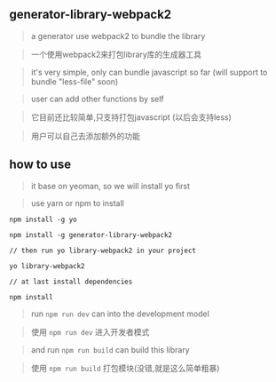 ## generator-library-webpack2

> a generator use webpack2 to bundle the library

> 一个使用webpack2来打包library库的生成器工具

> it's very simple, only can bundle javascript so far (will support to bundle "less-file" soon)

> user can add other functions by self

> 它目前还比较简单,只支持打包javascript (以后会支持less)

> 用户可以自己去添加额外的功能

## how to use

> it base on yeoman, so we will install yo first

> use yarn or npm to install

```
npm install -g yo

npm install -g generator-library-webpack2

// then run yo library-webpack2 in your project

yo library-webpack2

// at last install dependencies

npm install

```

> run `npm run dev` can into the development model

> 使用 `npm run dev` 进入开发者模式

> and run `npm run build` can build this library

> 使用 `npm run build` 打包模块(没错,就是这么简单粗暴)
